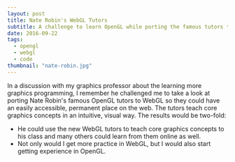 ```yaml
---
layout: post
title: Nate Robin's WebGL Tutors
subtitle: A challenge to learn OpenGL while porting the famous tutors to WebGL
date: 2016-09-22
tags:
  - opengl
  - webgl
  - code
thumbnail: "nate-robin.jpg"
---
```


In a discussion with my graphics professor about the learning more graphics programming, I remember he 
challenged me to take a look at porting Nate Robin's famous OpenGL tutors to WebGL so they could 
have an easily accessible, permanent place on the web. The tutors teach core graphics concepts in an intuitive, 
visual way. The results would be two-fold:

- He could use the new WebGL tutors to teach core graphics concepts to his class and many others could 
  learn from them online as well.
- Not only would I get more practice in WebGL, but I would also start getting experience in OpenGL.


